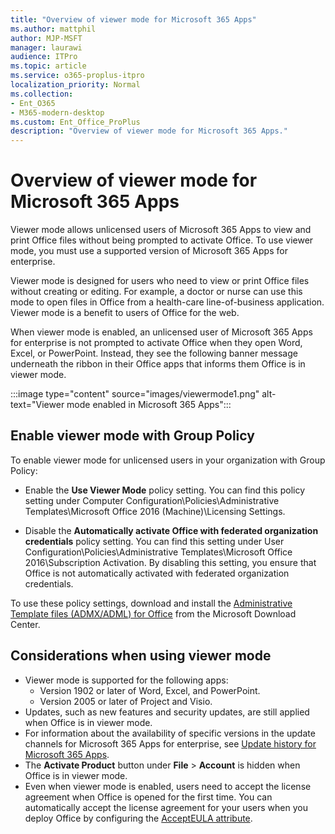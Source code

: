 ```yaml
---
title: "Overview of viewer mode for Microsoft 365 Apps"
ms.author: mattphil
author: MJP-MSFT
manager: laurawi
audience: ITPro
ms.topic: article
ms.service: o365-proplus-itpro
localization_priority: Normal
ms.collection: 
- Ent_O365
- M365-modern-desktop
ms.custom: Ent_Office_ProPlus
description: "Overview of viewer mode for Microsoft 365 Apps."
---
```


# Overview of viewer mode for Microsoft 365 Apps

Viewer mode allows unlicensed users of Microsoft 365 Apps to view and print Office files without being prompted to activate Office. To use viewer mode, you must use a supported version of Microsoft 365 Apps for enterprise.

Viewer mode is designed for users who need to view or print Office files without creating or editing. For example, a doctor or nurse can use this mode to open files in Office from a health-care line-of-business application. Viewer mode is a benefit to users of Office for the web.

When viewer mode is enabled, an unlicensed user of Microsoft 365 Apps for enterprise is not prompted to activate Office when they open Word, Excel, or PowerPoint. Instead, they see the following banner message underneath the ribbon in their Office apps that informs them Office is in viewer mode.

:::image type="content" source="images/viewermode1.png" alt-text="Viewer mode enabled in Microsoft 365 Apps":::

## Enable viewer mode with Group Policy

To enable viewer mode for unlicensed users in your organization with Group Policy:

- Enable the **Use Viewer Mode** policy setting. You can find this policy setting under Computer Configuration\Policies\Administrative Templates\Microsoft Office 2016 (Machine)\Licensing Settings.

- Disable the **Automatically activate Office with federated organization credentials** policy setting. You can find this setting under User Configuration\Policies\Administrative Templates\Microsoft Office 2016\Subscription Activation. By disabling this setting, you ensure that Office is not automatically activated with federated organization credentials.

To use these policy settings, download and install the [Administrative Template files (ADMX/ADML) for Office](https://www.microsoft.com/download/details.aspx?id=49030) from the Microsoft Download Center.

## Considerations when using viewer mode

- Viewer mode is supported for the following apps:
  - Version 1902 or later of Word, Excel, and PowerPoint.
  - Version 2005 or later of Project and Visio.
- Updates, such as new features and security updates, are still applied when Office is in viewer mode.
- For information about the availability of specific versions in the update channels for Microsoft 365 Apps for enterprise, see [Update history for Microsoft 365 Apps](/officeupdates/update-history-microsoft365-apps-by-date).
- The **Activate Product** button under **File** > **Account** is hidden when Office is in viewer mode.
- Even when viewer mode is enabled, users need to accept the license agreement when Office is opened for the first time. You can automatically accept the license agreement for your users when you deploy Office by configuring the [AcceptEULA attribute](office-deployment-tool-configuration-options.md#accepteula-attribute-part-of-display-element).